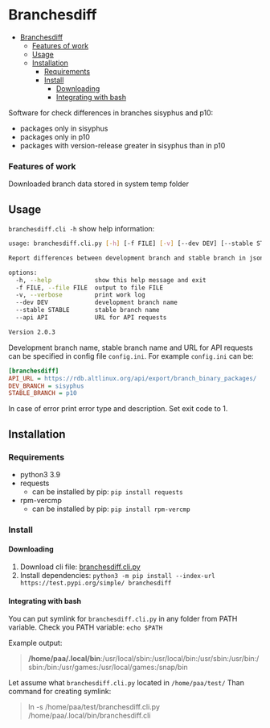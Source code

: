 # Branchesdiff

- [Branchesdiff](#branchesdiff)
    - [Features of work](#features-of-work)
  - [Usage](#usage)
  - [Installation](#installation)
    - [Requirements](#requirements)
    - [Install](#install)
      - [Downloading](#downloading)
      - [Integrating with bash](#integrating-with-bash)

  
Software for check differences in branches sisyphus and p10:
- packages only in sisyphus
- packages only in p10
- packages with version-release greater in sisyphus than in p10

### Features of work
Downloaded branch data stored in system temp folder

## Usage
`branchesdiff.cli -h` show help information:

```bash
usage: branchesdiff.cli.py [-h] [-f FILE] [-v] [--dev DEV] [--stable STABLE] [--api API]

Report differences between development branch and stable branch in json format

options:
  -h, --help            show this help message and exit
  -f FILE, --file FILE  output to file FILE
  -v, --verbose         print work log
  --dev DEV             development branch name
  --stable STABLE       stable branch name
  --api API             URL for API requests

Version 2.0.3
```

Development branch name, stable branch name and URL for API requests can be specified in config file `config.ini`.
For example `config.ini` can be:
```ini
[branchesdiff]
API_URL = https://rdb.altlinux.org/api/export/branch_binary_packages/
DEV_BRANCH = sisyphus
STABLE_BRANCH = p10
```

In case of error print error type and description. Set exit code to 1.

## Installation

### Requirements
- python3 3.9
- requests
  - can be installed by pip: `pip install requests`
- rpm-vercmp
  - can be installed by pip: `pip install rpm-vercmp`

### Install
#### Downloading
1. Download cli file: [branchesdiff.cli.py](https://github.com/MakedonskyLF/test_cases/raw/main/branchesdiff.cli.py)
2. Install dependencies: `python3 -m pip install --index-url https://test.pypi.org/simple/ branchesdiff`

#### Integrating with bash
You can put symlink for `branchesdiff.cli.py` in any folder from PATH variable.
Check you PATH variable: `echo $PATH`

Example output:
> **/home/paa/.local/bin**:/usr/local/sbin:/usr/local/bin:/usr/sbin:/usr/bin:/sbin:/bin:/usr/games:/usr/local/games:/snap/bin

Let assume what `branchesdiff.cli.py` located in `/home/paa/test/`
Than command for creating symlink:
> ln -s /home/paa/test/branchesdiff.cli.py /home/paa/.local/bin/branchesdiff.cli